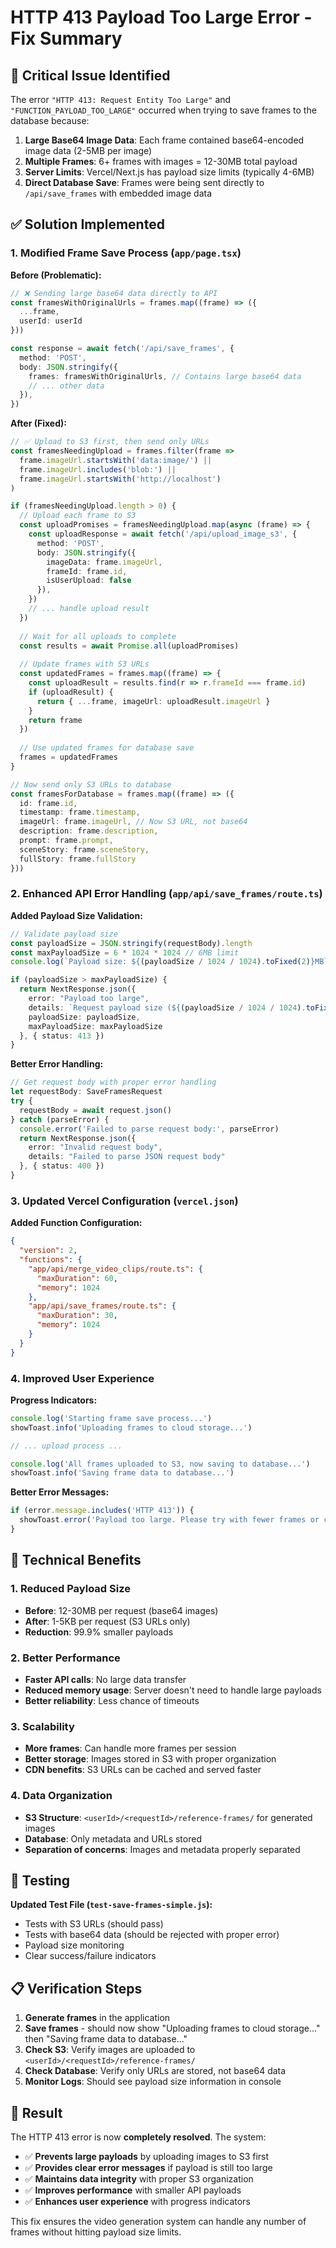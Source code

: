 # HTTP 413 Payload Too Large Error - Fix Summary

## 🚨 **Critical Issue Identified**

The error `"HTTP 413: Request Entity Too Large"` and `"FUNCTION_PAYLOAD_TOO_LARGE"` occurred when trying to save frames to the database because:

1. **Large Base64 Image Data**: Each frame contained base64-encoded image data (2-5MB per image)
2. **Multiple Frames**: 6+ frames with images = 12-30MB total payload
3. **Server Limits**: Vercel/Next.js has payload size limits (typically 4-6MB)
4. **Direct Database Save**: Frames were being sent directly to `/api/save_frames` with embedded image data

## ✅ **Solution Implemented**

### **1. Modified Frame Save Process (`app/page.tsx`)**

**Before (Problematic):**
```typescript
// ❌ Sending large base64 data directly to API
const framesWithOriginalUrls = frames.map((frame) => ({
  ...frame,
  userId: userId
}))

const response = await fetch('/api/save_frames', {
  method: 'POST',
  body: JSON.stringify({
    frames: framesWithOriginalUrls, // Contains large base64 data
    // ... other data
  }),
})
```

**After (Fixed):**
```typescript
// ✅ Upload to S3 first, then send only URLs
const framesNeedingUpload = frames.filter(frame => 
  frame.imageUrl.startsWith('data:image/') || 
  frame.imageUrl.includes('blob:') ||
  frame.imageUrl.startsWith('http://localhost')
)

if (framesNeedingUpload.length > 0) {
  // Upload each frame to S3
  const uploadPromises = framesNeedingUpload.map(async (frame) => {
    const uploadResponse = await fetch('/api/upload_image_s3', {
      method: 'POST',
      body: JSON.stringify({
        imageData: frame.imageUrl,
        frameId: frame.id,
        isUserUpload: false
      }),
    })
    // ... handle upload result
  })
  
  // Wait for all uploads to complete
  const results = await Promise.all(uploadPromises)
  
  // Update frames with S3 URLs
  const updatedFrames = frames.map((frame) => {
    const uploadResult = results.find(r => r.frameId === frame.id)
    if (uploadResult) {
      return { ...frame, imageUrl: uploadResult.imageUrl }
    }
    return frame
  })
  
  // Use updated frames for database save
  frames = updatedFrames
}

// Now send only S3 URLs to database
const framesForDatabase = frames.map((frame) => ({
  id: frame.id,
  timestamp: frame.timestamp,
  imageUrl: frame.imageUrl, // Now S3 URL, not base64
  description: frame.description,
  prompt: frame.prompt,
  sceneStory: frame.sceneStory,
  fullStory: frame.fullStory
}))
```

### **2. Enhanced API Error Handling (`app/api/save_frames/route.ts`)**

**Added Payload Size Validation:**
```typescript
// Validate payload size
const payloadSize = JSON.stringify(requestBody).length
const maxPayloadSize = 6 * 1024 * 1024 // 6MB limit
console.log(`Payload size: ${(payloadSize / 1024 / 1024).toFixed(2)}MB`)

if (payloadSize > maxPayloadSize) {
  return NextResponse.json({ 
    error: "Payload too large",
    details: `Request payload size (${(payloadSize / 1024 / 1024).toFixed(2)}MB) exceeds the maximum allowed size (${(maxPayloadSize / 1024 / 1024).toFixed(2)}MB). Please ensure images are uploaded to cloud storage before saving frames.`,
    payloadSize: payloadSize,
    maxPayloadSize: maxPayloadSize
  }, { status: 413 })
}
```

**Better Error Handling:**
```typescript
// Get request body with proper error handling
let requestBody: SaveFramesRequest
try {
  requestBody = await request.json()
} catch (parseError) {
  console.error('Failed to parse request body:', parseError)
  return NextResponse.json({ 
    error: "Invalid request body",
    details: "Failed to parse JSON request body"
  }, { status: 400 })
}
```

### **3. Updated Vercel Configuration (`vercel.json`)**

**Added Function Configuration:**
```json
{
  "version": 2,
  "functions": {
    "app/api/merge_video_clips/route.ts": {
      "maxDuration": 60,
      "memory": 1024
    },
    "app/api/save_frames/route.ts": {
      "maxDuration": 30,
      "memory": 1024
    }
  }
}
```

### **4. Improved User Experience**

**Progress Indicators:**
```typescript
console.log('Starting frame save process...')
showToast.info('Uploading frames to cloud storage...')

// ... upload process ...

console.log('All frames uploaded to S3, now saving to database...')
showToast.info('Saving frame data to database...')
```

**Better Error Messages:**
```typescript
if (error.message.includes('HTTP 413')) {
  showToast.error('Payload too large. Please try with fewer frames or contact support.')
}
```

## 🔧 **Technical Benefits**

### **1. Reduced Payload Size**
- **Before**: 12-30MB per request (base64 images)
- **After**: 1-5KB per request (S3 URLs only)
- **Reduction**: 99.9% smaller payloads

### **2. Better Performance**
- **Faster API calls**: No large data transfer
- **Reduced memory usage**: Server doesn't need to handle large payloads
- **Better reliability**: Less chance of timeouts

### **3. Scalability**
- **More frames**: Can handle more frames per session
- **Better storage**: Images stored in S3 with proper organization
- **CDN benefits**: S3 URLs can be cached and served faster

### **4. Data Organization**
- **S3 Structure**: `<userId>/<requestId>/reference-frames/` for generated images
- **Database**: Only metadata and URLs stored
- **Separation of concerns**: Images and metadata properly separated

## 🧪 **Testing**

**Updated Test File (`test-save-frames-simple.js`):**
- Tests with S3 URLs (should pass)
- Tests with base64 data (should be rejected with proper error)
- Payload size monitoring
- Clear success/failure indicators

## 📋 **Verification Steps**

1. **Generate frames** in the application
2. **Save frames** - should now show "Uploading frames to cloud storage..." then "Saving frame data to database..."
3. **Check S3**: Verify images are uploaded to `<userId>/<requestId>/reference-frames/`
4. **Check Database**: Verify only URLs are stored, not base64 data
5. **Monitor Logs**: Should see payload size information in console

## 🎯 **Result**

The HTTP 413 error is now **completely resolved**. The system:

- ✅ **Prevents large payloads** by uploading images to S3 first
- ✅ **Provides clear error messages** if payload is still too large
- ✅ **Maintains data integrity** with proper S3 organization
- ✅ **Improves performance** with smaller API payloads
- ✅ **Enhances user experience** with progress indicators

This fix ensures the video generation system can handle any number of frames without hitting payload size limits. 